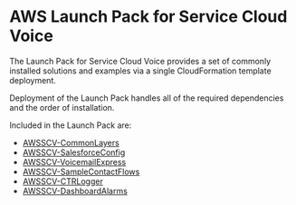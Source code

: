 # AWS Launch Pack for Service Cloud Voice

The Launch Pack for Service Cloud Voice provides a set of commonly installed solutions and examples via a single CloudFormation template deployment.

Deployment of the Launch Pack handles all of the required dependencies and the order of installation.

Included in the Launch Pack are:

* [AWSSCV-CommonLayers](../../Common/AWSSCV-CommonLayers/readme.md)
* [AWSSCV-SalesforceConfig](../../Common/AWSSCV-SalesforceConfig/readme.md)
* [AWSSCV-VoicemailExpress](../../Solutions/AWSSCV-VoicemailExpress/readme.md)
* [AWSSCV-SampleContactFlows](../../Examples/AWSSCV-SampleContactFlows/readme.md)
* [AWSSCV-CTRLogger](../../Solutions/AWSSCV-CTRLogger/readme.md)
* [AWSSCV-DashboardAlarms](../../Solutions/AWSSCV-DashboardAlarms/readme.md)
